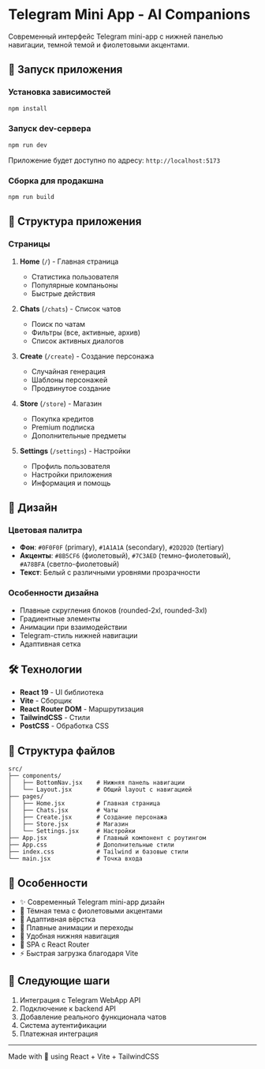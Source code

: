 # Telegram Mini App - AI Companions

Современный интерфейс Telegram mini-app с нижней панелью навигации, темной темой и фиолетовыми акцентами.

## 🚀 Запуск приложения

### Установка зависимостей
```bash
npm install
```

### Запуск dev-сервера
```bash
npm run dev
```

Приложение будет доступно по адресу: `http://localhost:5173`

### Сборка для продакшна
```bash
npm run build
```

## 📱 Структура приложения

### Страницы

1. **Home** (`/`) - Главная страница
   - Статистика пользователя
   - Популярные компаньоны
   - Быстрые действия

2. **Chats** (`/chats`) - Список чатов
   - Поиск по чатам
   - Фильтры (все, активные, архив)
   - Список активных диалогов

3. **Create** (`/create`) - Создание персонажа
   - Случайная генерация
   - Шаблоны персонажей
   - Продвинутое создание

4. **Store** (`/store`) - Магазин
   - Покупка кредитов
   - Premium подписка
   - Дополнительные предметы

5. **Settings** (`/settings`) - Настройки
   - Профиль пользователя
   - Настройки приложения
   - Информация и помощь

## 🎨 Дизайн

### Цветовая палитра
- **Фон**: `#0F0F0F` (primary), `#1A1A1A` (secondary), `#2D2D2D` (tertiary)
- **Акценты**: `#8B5CF6` (фиолетовый), `#7C3AED` (темно-фиолетовый), `#A78BFA` (светло-фиолетовый)
- **Текст**: Белый с различными уровнями прозрачности

### Особенности дизайна
- Плавные скругления блоков (rounded-2xl, rounded-3xl)
- Градиентные элементы
- Анимации при взаимодействии
- Telegram-стиль нижней навигации
- Адаптивная сетка

## 🛠 Технологии

- **React 19** - UI библиотека
- **Vite** - Сборщик
- **React Router DOM** - Маршрутизация
- **TailwindCSS** - Стили
- **PostCSS** - Обработка CSS

## 📂 Структура файлов

```
src/
├── components/
│   ├── BottomNav.jsx    # Нижняя панель навигации
│   └── Layout.jsx       # Общий layout с навигацией
├── pages/
│   ├── Home.jsx         # Главная страница
│   ├── Chats.jsx        # Чаты
│   ├── Create.jsx       # Создание персонажа
│   ├── Store.jsx        # Магазин
│   └── Settings.jsx     # Настройки
├── App.jsx              # Главный компонент с роутингом
├── App.css              # Дополнительные стили
├── index.css            # Tailwind и базовые стили
└── main.jsx             # Точка входа
```

## 🎯 Особенности

- ✨ Современный Telegram mini-app дизайн
- 🌙 Тёмная тема с фиолетовыми акцентами
- 📱 Адаптивная вёрстка
- 🎨 Плавные анимации и переходы
- 🧭 Удобная нижняя навигация
- 🔄 SPA с React Router
- ⚡ Быстрая загрузка благодаря Vite

## 📝 Следующие шаги

1. Интеграция с Telegram WebApp API
2. Подключение к backend API
3. Добавление реального функционала чатов
4. Система аутентификации
5. Платежная интеграция

---

Made with 💜 using React + Vite + TailwindCSS

